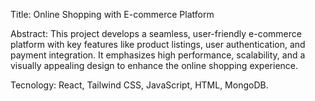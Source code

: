 Title:
Online Shopping with E-commerce Platform


Abstract:
This project develops a seamless, user-friendly e-commerce platform with key features like product listings, user authentication, and payment integration. It emphasizes high performance, scalability, and a visually appealing design to enhance the online shopping experience.


Tecnology:
React, Tailwind CSS, JavaScript, HTML, MongoDB.
